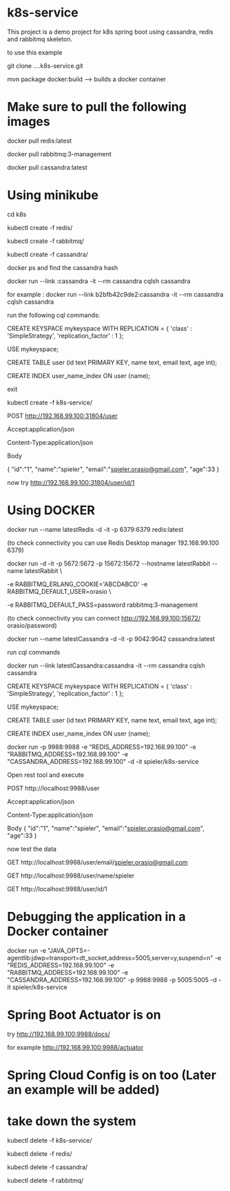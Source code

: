 # k8s-service
This project is a demo project for k8s spring boot using cassandra, redis and rabbitmq skeleton. 

to use this example 

git clone ....k8s-service.git

mvn package docker:build      --> builds a docker container



# Make sure to pull the following images 

docker pull redis:latest

docker pull rabbitmq:3-management

docker pull cassandra:latest



# Using minikube 


cd  k8s

kubectl create -f redis/

kubectl create -f rabbitmq/

kubectl create -f cassandra/


docker ps and find the cassandra hash

docker run --link <cassandraHash>:cassandra -it --rm cassandra cqlsh cassandra

for example : docker run --link b2bfb42c9de2:cassandra  -it    --rm cassandra cqlsh cassandra


run the following cql commands:

CREATE KEYSPACE mykeyspace WITH REPLICATION = { 'class' : 'SimpleStrategy', 'replication_factor' : 1 };

USE mykeyspace; 

CREATE TABLE user (id text PRIMARY KEY, name text, email text, age int);

CREATE INDEX user_name_index ON user (name);

exit 


kubectl create -f k8s-service/



POST http://192.168.99.100:31804/user

Accept:application/json

Content-Type:application/json

Body 

{
   "id":"1",
   "name":"spieler",
   "email":"spieler.orasio@gmail.com",
   "age":33
}

now try http://192.168.99.100:31804/user/id/1


# Using DOCKER 
 

docker run --name latestRedis -d -it  -p 6379:6379 redis:latest

(to check connectivity you can use Redis Desktop manager 192.168.99.100 6379)

docker run -d -it  -p 5672:5672   -p 15672:15672 --hostname latestRabbit --name latestRabbit \

 -e RABBITMQ_ERLANG_COOKIE='ABCDABCD'  -e RABBITMQ_DEFAULT_USER=orasio \
 
 -e RABBITMQ_DEFAULT_PASS=password  rabbitmq:3-management
 

(to check connectivity you can connect http://192.168.99.100:15672/    orasio/password)


docker run --name latestCassandra -d -it -p 9042:9042 cassandra:latest

run cql commands

docker run --link latestCassandra:cassandra  -it    --rm cassandra cqlsh cassandra


CREATE KEYSPACE mykeyspace WITH REPLICATION = { 'class' : 'SimpleStrategy', 'replication_factor' : 1 };

USE mykeyspace;

CREATE TABLE user (id text PRIMARY KEY, name text, email text, age int);

CREATE INDEX user_name_index ON user (name);


docker run -p 9988:9988 -e "REDIS_ADDRESS=192.168.99.100" -e "RABBITMQ_ADDRESS=192.168.99.100" -e "CASSANDRA_ADDRESS=192.168.99.100" -d -it spieler/k8s-service



Open rest tool and execute 

POST http://localhost:9988/user

Accept:application/json

Content-Type:application/json

Body
{
   "id":"1",
   "name":"spieler",
   "email":"spieler.orasio@gmail.com",
   "age":33
}

now test the data

GET http://localhost:9988/user/email/spieler.orasio@gmail.com

GET http://localhost:9988/user/name/spieler

GET http://localhost:9988/user/id/1






   
# Debugging the application in a Docker container

docker run   -e "JAVA_OPTS=-agentlib:jdwp=transport=dt_socket,address=5005,server=y,suspend=n"  -e "REDIS_ADDRESS=192.168.99.100" -e "RABBITMQ_ADDRESS=192.168.99.100" -e "CASSANDRA_ADDRESS=192.168.99.100" -p 9988:9988 -p 5005:5005  -d -it spieler/k8s-service



# Spring Boot Actuator is on 
try http://192.168.99.100:9988/docs/

for example http://192.168.99.100:9988/actuator


# Spring Cloud Config is on too (Later an example will be added)


# take down the system 

kubectl delete -f k8s-service/

kubectl delete -f redis/

kubectl delete -f cassandra/

kubectl delete -f rabbitmq/



